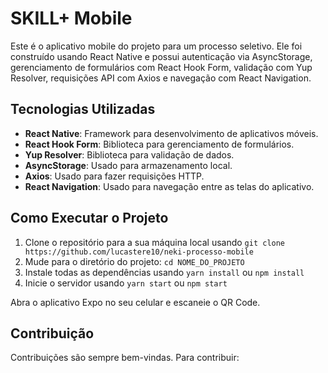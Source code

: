 # SKILL+ Mobile

Este é o aplicativo mobile do projeto para um processo seletivo. Ele foi construído usando React Native e possui autenticação via AsyncStorage, gerenciamento de formulários com React Hook Form, validação com Yup Resolver, requisições API com Axios e navegação com React Navigation.

## Tecnologias Utilizadas

- **React Native**: Framework para desenvolvimento de aplicativos móveis.
- **React Hook Form**: Biblioteca para gerenciamento de formulários.
- **Yup Resolver**: Biblioteca para validação de dados.
- **AsyncStorage**: Usado para armazenamento local.
- **Axios**: Usado para fazer requisições HTTP.
- **React Navigation**: Usado para navegação entre as telas do aplicativo.

## Como Executar o Projeto

1. Clone o repositório para a sua máquina local usando `git clone https://github.com/lucastere10/neki-processo-mobile`
2. Mude para o diretório do projeto: `cd NOME_DO_PROJETO`
3. Instale todas as dependências usando `yarn install` ou `npm install`
4. Inicie o servidor usando `yarn start` ou `npm start`

Abra o aplicativo Expo no seu celular e escaneie o QR Code.

## Contribuição

Contribuições são sempre bem-vindas. Para contribuir:

